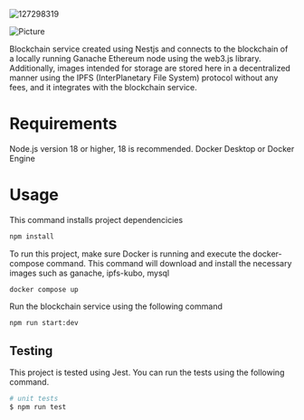 
![127298319](https://github.com/own-2023/blockchain-service/assets/105448217/36f32d33-8722-496a-a56f-4a2278fa58aa)

<img src="https://github.com/own-2023/blockchain-service/assets/105448217/36f32d33-8722-496a-a56f-4a2278fa58aa" 
        alt="Picture" 
        style="display: block; margin: 0 auto" />

Blockchain service created using Nestjs and connects to the blockchain of a locally running Ganache Ethereum node using the web3.js library. Additionally, images intended for storage are stored here in a decentralized manner using the IPFS (InterPlanetary File System) protocol without any fees, and it integrates with the blockchain service.

# Requirements

   Node.js version 18 or higher, 18 is recommended.
Docker Desktop or Docker Engine


# Usage

This command installs project dependencicies

```bash
npm install
```

To run this project, make sure Docker is running and execute the docker-compose command. This command will download and install the necessary images such as ganache, ipfs-kubo, mysql

```bashser
docker compose up
```
Run the blockchain service using the following command

```bash
npm run start:dev
```

## Testing

This project is tested using Jest. You can run the tests using the following command. 

```bash
# unit tests
$ npm run test
```
